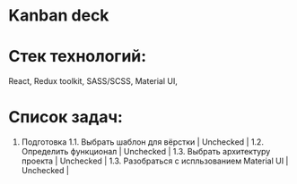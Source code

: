 # Kanban deck

# Стек технологий:

React,
Redux toolkit,
SASS/SCSS,
Material UI,

# Список задач:

1. Подготовка
   1.1. Выбрать шаблон для вёрстки | Unchecked |
   1.2. Определить функционал | Unchecked |
   1.3. Выбрать архитектуру проекта | Unchecked |
   1.3. Разобраться с испльзованием Material UI | Unchecked |
